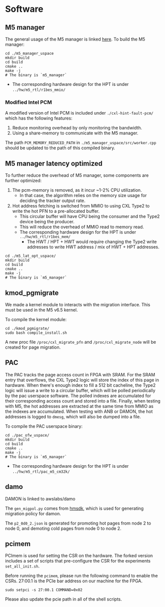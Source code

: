 # Software

## M5 manager
The general usage of the M5 manager is linked [here](./m5_manager_uspace/README.md).
To build the M5 manager:
```
cd ./m5_manager_uspace
mkdir build
cd build
cmake ..
make -j
# The binary is `m5_manager`
```
* The corresponding hardware design for the HPT is under `../hw/m5_rtl/r1bes_mmio/`

### Modified Intel PCM
A modified version of Intel PCM is included under `./cxl-hint-fault-pcm/` which has the following features:
1. Reduce monitoring overhead by only monitoring the bandwidth.
2. Using a share-memory to communicate with the M5 manager.

The path `PCM_MEMORY_REDUCED_PATH` in `./m5_manager_uspace/src/worker.cpp` should be updated to the path of this compiled binary.

## M5 manager latency optimized
To further reduce the overhead of M5 manager, some components are further optimized:
1. The pcm-memory is removed, as it incur ~1-2% CPU utilization.
    * In that case, the algorithm relies on the memory size usage for deciding the tracker output rate.
2. Hot address fetching is switched from MMIO to using CXL Type2 to write the hot PFN to a pre-allocated buffer.
    * This circular buffer will have CPU being the consumer and the Type2 device being the producer. 
    * This will reduce the overhead of MMIO read to memory read. 
    * The corresponding hardware design for the HPT is under `../hw/m5_rtl/r1bes_mem/`
        * The HWT / HPT + HWT would require changing the Type2 write addresses to write HWT address / mix of HWT + HPT addresses.
```
cd ./m5_lat_opt_uspace/
mkdir build
cd build
cmake ..
make -j
# The binary is `m5_manager`
```

## kmod\_pgmigrate
We made a kernel module to interacts with the migration interface. This must be used in the M5 v6.5 kernel.

To compile the kernel module:
```
cd ./kmod_pgmigrate/
sudo bash compile_install.sh
```
A new proc file `/proc/cxl_migrate_pfn` and `/proc/cxl_migrate_node` will be created for page migration.

## PAC
The PAC tracks the page access count in FPGA with SRAM. For the SRAM entry that overflows, the CXL Type2 logic will store the index of this page in hardware. When there's enough index to fill a 512 bit cacheline, the Type2 logic will issue a write to a circular buffer, which will be polled periodically by the pac userspace software. The polled indexes are accumulated for their corresponding access count and stored into a file. Finally, when testing with M5, the hot addresses are extracted at the same time from MMIO as the indexes are accumulated. When testing with ANB or DAMON, the hot addresses is logged to `dmesg`, which will also be dumped into a file.

To compile the PAC userspace binary:
```
cd ./pac_ofw_uspace/
mkdir build
cd build
cmake ..
make -j
# The binary is `m5_manager`
```

* The corresponding hardware design for the HPT is under `../hw/m5_rtl/pac_m5_cm32k/`

## damo
DAMON is linked to awslabs/damo

The `gen_migpol.py` comes from [hmsdk](https://github.com/skhynix/hmsdk/tree/main/tools), which is used for generating migration policy for damon.

The `p2_0d0_2.json` is generated for promoting hot pages from node 2 to node 0, and demoting cold pages from node 0 to node 2.

## pcimem
PCImem is used for setting the CSR on the hardware. The forked version includes a set of scripts that pre-configure the CSR for the experiments `set_all_init.sh`.

Before running the `pcimem`, please run the following command to enable the CSRs.
27:00.1 is the PCIe bar address on our machine for the FPGA.
```
sudo setpci -s 27:00.1 COMMAND=0x02
```

Please also update the pcie path in all of the shell scripts.
